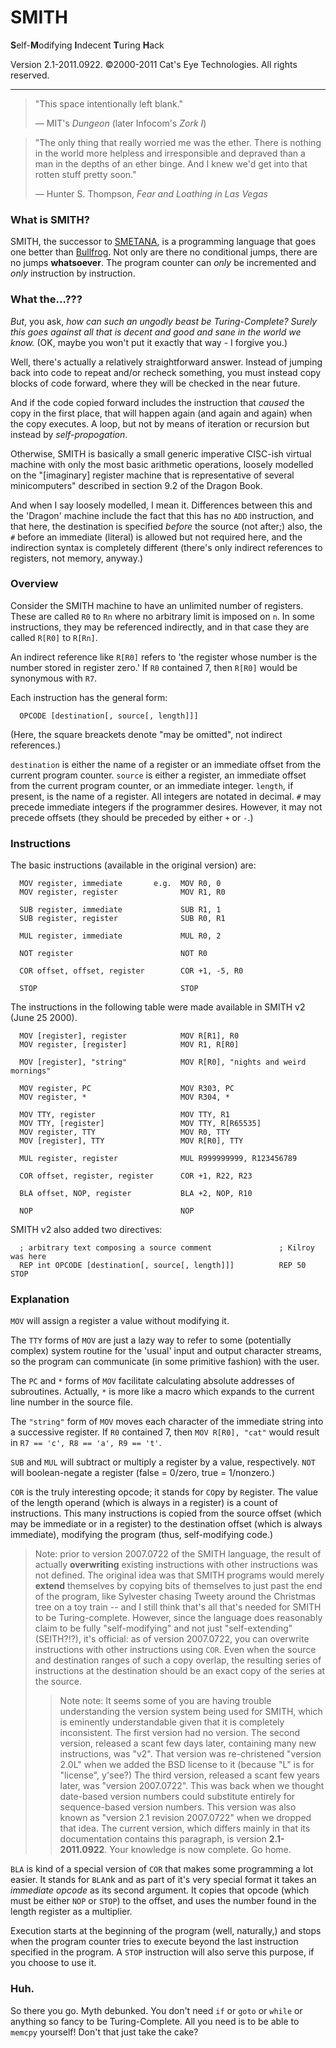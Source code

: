 SMITH
=====

**S**elf-**M**odifying **I**ndecent **T**uring **H**ack

Version 2.1-2011.0922. ©2000-2011 Cat's Eye Technologies. All rights
reserved.

* * * * *

> "This space intentionally left blank."
>
> — MIT's *Dungeon* (later Infocom's *Zork I*)

> "The only thing that really worried me was the ether. There is nothing
> in the world more helpless and irresponsible and depraved than a man
> in the depths of an ether binge. And I knew we'd get into that rotten
> stuff pretty soon."
>
> — Hunter S. Thompson, *Fear and Loathing in Las Vegas*

### What is SMITH?

SMITH, the successor to [SMETANA](/projects/smetana/), is a programming
language that goes one better than
[Bullfrog](http://members.tripod.com/rkusnery/bullfrog.html). Not only
are there no conditional jumps, there are no jumps **whatsoever**. The
program counter can *only* be incremented and *only* instruction by
instruction.

### What the...???

*But*, you ask, *how can such an ungodly beast be Turing-Complete?
Surely this goes against all that is decent and good and sane in the
world we know.* (OK, maybe you won't put it exactly that way - I forgive
you.)

Well, there's actually a relatively straightforward answer. Instead of
jumping back into code to repeat and/or recheck something, you must
instead copy blocks of code forward, where they will be checked in the
near future.

And if the code copied forward includes the instruction that *caused*
the copy in the first place, that will happen again (and again and
again) when the copy executes. A loop, but not by means of iteration or
recursion but instead by *self-propogation*.

Otherwise, SMITH is basically a small generic imperative CISC-ish
virtual machine with only the most basic arithmetic operations, loosely
modelled on the "[imaginary] register machine that is representative of
several minicomputers" described in section 9.2 of the Dragon Book.

And when I say loosely modelled, I mean it. Differences between this and
the 'Dragon' machine include the fact that this has no `ADD`
instruction, and that here, the destination is specified *before* the
source (not after;) also, the `#` before an immediate (literal) is
allowed but not required here, and the indirection syntax is completely
different (there's only indirect references to registers, not memory,
anyway.)

### Overview

Consider the SMITH machine to have an unlimited number of registers.
These are called `R0` to `Rn` where no arbitrary limit is imposed on
`n`. In some instructions, they may be referenced indirectly, and in
that case they are called `R[R0]` to `R[Rn]`.

An indirect reference like `R[R0]` refers to 'the register whose number
is the number stored in register zero.' If `R0` contained 7, then
`R[R0]` would be synonymous with `R7`.

Each instruction has the general form:

      OPCODE [destination[, source[, length]]]

(Here, the square breackets denote "may be omitted", not indirect
references.)

`destination` is either the name of a register or an immediate offset
from the current program counter. `source` is either a register, an
immediate offset from the current program counter, or an immediate
integer. `length`, if present, is the name of a register. All integers
are notated in decimal. `#` may precede immediate integers if the
programmer desires. However, it may not precede offsets (they should be
preceded by either `+` or `-`.)

### Instructions

The basic instructions (available in the original version) are:

      MOV register, immediate       e.g.  MOV R0, 0
      MOV register, register              MOV R1, R0

      SUB register, immediate             SUB R1, 1
      SUB register, register              SUB R0, R1

      MUL register, immediate             MUL R0, 2

      NOT register                        NOT R0

      COR offset, offset, register        COR +1, -5, R0

      STOP                                STOP

The instructions in the following table were made available in SMITH v2
(June 25 2000).

      MOV [register], register            MOV R[R1], R0
      MOV register, [register]            MOV R1, R[R0]

      MOV [register], "string"            MOV R[R0], "nights and weird mornings"

      MOV register, PC                    MOV R303, PC
      MOV register, *                     MOV R304, *

      MOV TTY, register                   MOV TTY, R1
      MOV TTY, [register]                 MOV TTY, R[R65535]
      MOV register, TTY                   MOV R0, TTY
      MOV [register], TTY                 MOV R[R0], TTY

      MUL register, register              MUL R999999999, R123456789

      COR offset, register, register      COR +1, R22, R23

      BLA offset, NOP, register           BLA +2, NOP, R10

      NOP                                 NOP

SMITH v2 also added two directives:

      ; arbitrary text composing a source comment               ; Kilroy was here
      REP int OPCODE [destination[, source[, length]]]          REP 50 STOP

### Explanation

`MOV` will assign a register a value without modifying it.

The `TTY` forms of `MOV` are just a lazy way to refer to some
(potentially complex) system routine for the 'usual' input and output
character streams, so the program can communicate (in some primitive
fashion) with the user.

The `PC` and `*` forms of `MOV` facilitate calculating absolute
addresses of subroutines. Actually, `*` is more like a macro which
expands to the current line number in the source file.

The `"string"` form of `MOV` moves each character of the immediate
string into a successive register. If `R0` contained 7, then
`MOV R[R0], "cat"` would result in `R7 == 'c', R8 == 'a', R9 == 't'`.

`SUB` and `MUL` will subtract or multiply a register by a value,
respectively. `NOT` will boolean-negate a register (false = 0/zero, true
= 1/nonzero.)

`COR` is the truly interesting opcode; it stands for `CO`py by
`R`egister. The value of the length operand (which is always in a
register) is a count of instructions. This many instructions is copied
from the source offset (which may be immediate or in a register) to the
destination offset (which is always immediate), modifying the program
(thus, self-modifying code.)

> Note: prior to version 2007.0722 of the SMITH language, the result of
> actually **overwriting** existing instructions with other instructions
> was not defined. The original idea was that SMITH programs would
> merely **extend** themselves by copying bits of themselves to just
> past the end of the program, like Sylvester chasing Tweety around the
> Christmas tree on a toy train -- and I still think that's all that's
> needed for SMITH to be Turing-complete. However, since the language
> does reasonably claim to be fully "self-modifying" and not just
> "self-extending" (SEITH?!?), it's official: as of version 2007.0722,
> you can overwrite instructions with other instructions using `COR`.
> Even when the source and destination ranges of such a copy overlap,
> the resulting series of instructions at the destination should be an
> exact copy of the series at the source.
>
> > Note note: It seems some of you are having trouble understanding the
> > version system being used for SMITH, which is eminently
> > understandable given that it is completely inconsistent. The first
> > version had no version. The second version, released a scant few
> > days later, containing many new instructions, was "v2". That version
> > was re-christened "version 2.0L" when we added the BSD license to it
> > (because "L" is for "license", y'see?) The third version, released a
> > scant few years later, was "version 2007.0722". This was back when
> > we thought date-based version numbers could substitute entirely for
> > sequence-based version numbers. This version was also known as
> > "version 2.1 revision 2007.0722" when we dropped that idea. The
> > current version, which differs mainly in that its documentation
> > contains this paragraph, is version **2.1-2011.0922**. Your
> > knowledge is now complete. Go home.

`BLA` is kind of a special version of `COR` that makes some programming
a lot easier. It stands for `BLA`nk and as part of it's very special
format it takes an *immediate opcode* as its second argument. It copies
that opcode (which must be either `NOP` or `STOP`) to the offset, and
uses the number found in the length register as a multiplier.

Execution starts at the beginning of the program (well, naturally,) and
stops when the program counter tries to execute beyond the last
instruction specified in the program. A `STOP` instruction will also
serve this purpose, if you choose to use it.

### Huh.

So there you go. Myth debunked. You don't need `if` or `goto` or `while`
or anything so fancy to be Turing-Complete. All you need is to be able
to `memcpy` yourself! Don't that just take the cake?
